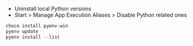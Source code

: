 - Uninstall local Python versions
- Start > Manage App Execution Aliases > Disable Python related ones

```powershell
choco install pyenv-win
pyenv update
pyenv install --list 
```

